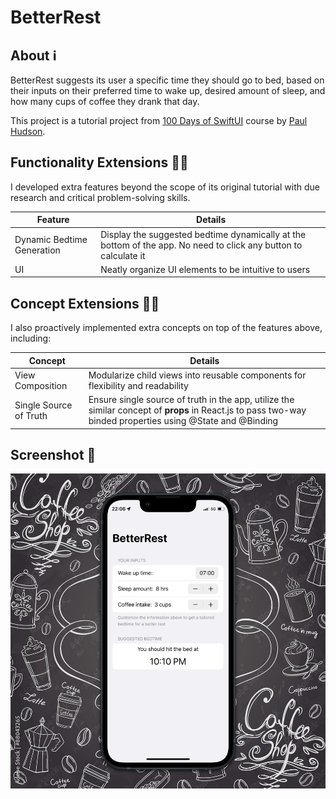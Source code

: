#  BetterRest

## About ℹ️
BetterRest suggests its user a specific time they should go to bed, based on their inputs on their preferred time to wake up, desired amount of sleep, and how many cups of coffee they drank that day.

This project is a tutorial project from [100 Days of SwiftUI](https://www.hackingwithswift.com/100/swiftui) course by [Paul Hudson](https://twitter.com/twostraws).

## Functionality Extensions 👨‍💻
I developed extra features beyond the scope of its original tutorial with due research and critical problem-solving skills.
<table>
	<thead>
		<tr>
			<th>Feature</th>
			<th>Details</th>
		</tr>
	</thead>
	<tbody>
		<tr>
			<td>Dynamic Bedtime Generation</td>
			<td>
			Display the suggested bedtime dynamically at the bottom of the app. No need to click any button to calculate it
			</td>
		</tr>
		<tr>
			<td>UI</td>
			<td>Neatly organize UI elements to be intuitive to users</td>
		</tr>
	</tbody>
</table>

## Concept Extensions 👷‍♂️
I also proactively implemented extra concepts on top of the features above, including:
<table>
	<thead>
		<tr>
			<th>Concept</th>
			<th>Details</th>
		</tr>
	</thead>
	<tbody>
		<tr>
			<td>View Composition</td>
			<td>Modularize child views into reusable components for flexibility and readability</td>
		</tr>
		<tr>
			<td>Single Source of Truth</td>
			<td>Ensure single source of truth in the app, utilize the similar concept of <b>props</b> in React.js to pass two-way binded properties using @State and @Binding</td>
		</tr>
	</tbody>
</table>

## Screenshot 📸
![Screenshot](screenshots/screenshot.png)
